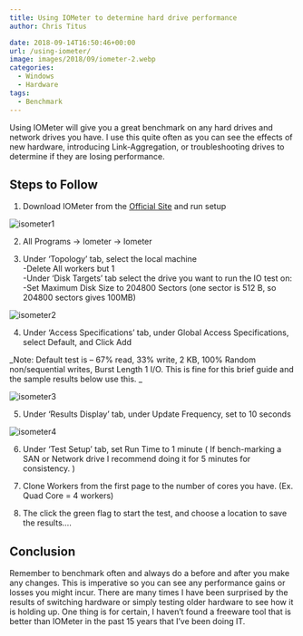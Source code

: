 ```yaml
---
title: Using IOMeter to determine hard drive performance
author: Chris Titus

date: 2018-09-14T16:50:46+00:00
url: /using-iometer/
image: images/2018/09/iometer-2.webp
categories:
  - Windows
  - Hardware
tags:
  - Benchmark
---
```

Using IOMeter will give you a great benchmark on any hard drives and network drives you have. I use this quite often as you can see the effects of new hardware, introducing Link-Aggregation, or troubleshooting drives to determine if they are losing performance.<!--more-->

## Steps to Follow

1) Download IOMeter from the [Official Site](http://www.iometer.org/doc/downloads.html) and run setup
  
![isometer1](/images/2018/09/isometer1.webp)
  
2) All Programs -> Iometer -> Iometer

3) Under ‘Topology’ tab, select the local machine  
-Delete All workers but 1  
-Under ‘Disk Targets’ tab select the drive you want to run the IO test on:  
-Set Maximum Disk Size to 204800 Sectors (one sector is 512 B, so 204800 sectors gives 100MB)

![isometer2](/images/2018/09/isometer2.webp)
  
4) Under ‘Access Specifications’ tab, under Global Access Specifications, select Default, and Click Add

_Note: Default test is – 67% read, 33% write, 2 KB, 100% Random non/sequential writes, Burst Length 1 I/O. This is fine for this brief guide and the sample results below use this. _

![isometer3](/images/2018/09/isometer3.webp)

5) Under ‘Results Display’ tab, under Update Frequency, set to 10 seconds

![isometer4](/images/2018/09/iometer4.webp)

6) Under ‘Test Setup’ tab, set Run Time to 1 minute ( If bench-marking a SAN or Network drive I recommend doing it for 5 minutes for consistency. )

7) Clone Workers from the first page to the number of cores you have. (Ex. Quad Core = 4 workers)

8) The click the green flag to start the test, and choose a location to save the results….

## Conclusion

Remember to benchmark often and always do a before and after you make any changes. This is imperative so you can see any performance gains or losses you might incur. There are many times I have been surprised by the results of switching hardware or simply testing older hardware to see how it is holding up. One thing is for certain, I haven&#8217;t found a freeware tool that is better than IOMeter in the past 15 years that I&#8217;ve been doing IT.

